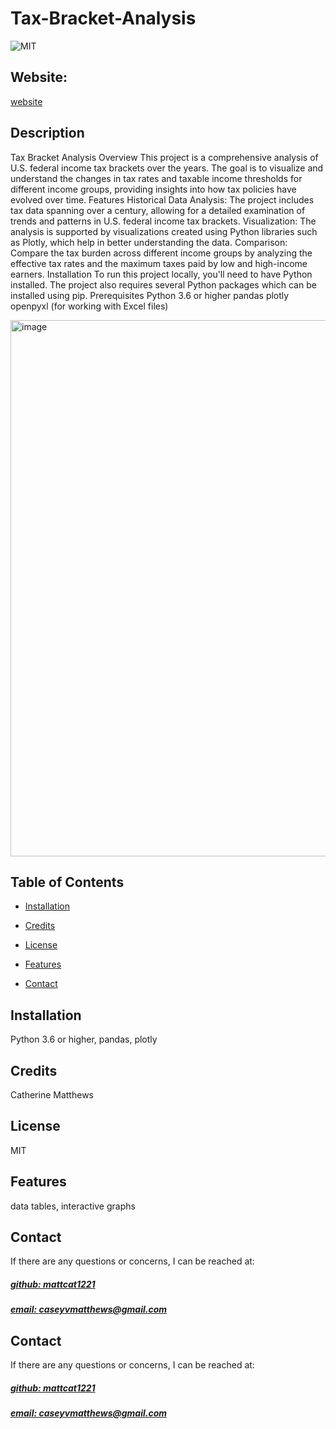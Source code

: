 # Tax-Bracket-Analysis

![MIT](https://img.shields.io/badge/License-MIT-blue)

## Website: 
[website](https://github.com/mattcat1221/Tax-Bracket-Analysis)

## Description
Tax Bracket Analysis Overview This project is a comprehensive analysis of U.S. federal income tax brackets over the years. The goal is to visualize and understand the changes in tax rates and taxable income thresholds for different income groups, providing insights into how tax policies have evolved over time.  Features Historical Data Analysis: The project includes tax data spanning over a century, allowing for a detailed examination of trends and patterns in U.S. federal income tax brackets. Visualization: The analysis is supported by visualizations created using Python libraries such as Plotly, which help in better understanding the data. Comparison: Compare the tax burden across different income groups by analyzing the effective tax rates and the maximum taxes paid by low and high-income earners. Installation To run this project locally, you'll need to have Python installed. The project also requires several Python packages which can be installed using pip.  Prerequisites Python 3.6 or higher pandas plotly openpyxl (for working with Excel files)

<img width="858" alt="image" src="https://github.com/user-attachments/assets/b81b8833-0b86-489a-9357-a339abd09279">


## Table of Contents
- [Installation](#installation)

- [Credits](#credits)
- [License](#license)
- [Features](#features)

- [Contact](#contact)

## Installation
Python 3.6 or higher, pandas, plotly



## Credits
Catherine Matthews

## License
MIT

## Features
data tables, interactive graphs



## Contact
If there are any questions or concerns, I can be reached at:
##### [github: mattcat1221](https://github.com/mattcat1221)
##### [email: caseyvmatthews@gmail.com](mailto:caseyvmatthews@gmail.com)






## Contact
If there are any questions or concerns, I can be reached at:
##### [github: mattcat1221](https://github.com/mattcat1221)
##### [email: caseyvmatthews@gmail.com](mailto:caseyvmatthews@gmail.com)

